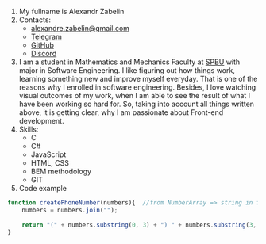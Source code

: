 1. My fullname is Alexandr Zabelin
2. Contacts:
   * alexandre.zabelin@gmail.com
   * [Telegram](https://t.me/AlexandreZabelin "My Telegram")
   * [GitHub](https://github.com/Alexandr-Zabelin "My GitHub Profile")
   * [Discord](https://discordapp.com/users/955937045237346324 "My Discord Profile")
3. I am a student in Mathematics and Mechanics Faculty at [SPBU](https://en.wikipedia.org/wiki/Saint_Petersburg_State_University) with major in Software Engineering. I like figuring out how things work, learning something new and improve myself everyday. That is one of the reasons why I enrolled in software engineering. Besides, I love watching visual outcomes of my work, when I am able to see the result of what I have been working so hard for. So, taking into account all things written above, it is getting clear, why I am passionate about Front-end development.
4. Skills:
   * C
   * C#
   * JavaScript
   * HTML, CSS 
   * BEM methodology
   * GIT
5. Code example
```javascript
function createPhoneNumber(numbers){  //from NumberArray => string in format (xxx) xxx-xxxx
 	numbers = numbers.join("");
  
  	return "(" + numbers.substring(0, 3) + ") " + numbers.substring(3, 6) + "-" + numbers.substring(6, 10);
}
````